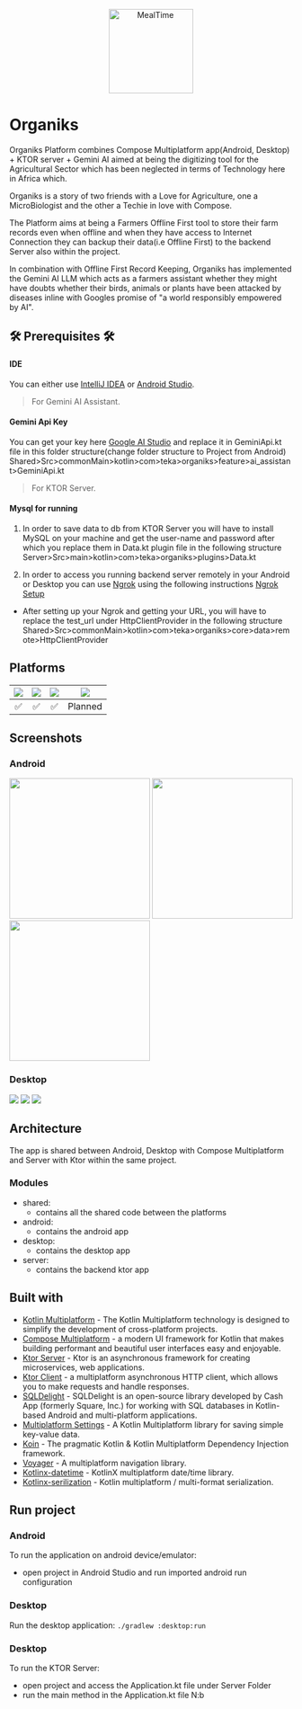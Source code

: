<p align="center"><img src="art/app_logo.png" alt="MealTime" height="150px"></p>

# Organiks
Organiks Platform combines Compose Multiplatform app(Android, Desktop) + KTOR server + Gemini AI aimed at being the digitizing tool for the Agricultural Sector which has been neglected
in terms of Technology here in Africa which.

Organiks is a story of two friends with a Love for Agriculture, one a MicroBiologist and the other a Techie in love with Compose.

The Platform aims at being a Farmers Offline First tool to store their farm records even when offline and when
they have access to Internet Connection they can backup their data(i.e Offline First) to
the backend Server also within the project.

In combination with Offline First Record Keeping, Organiks has implemented the Gemini AI LLM which acts as a farmers assistant whether they might have doubts
whether their birds, animals or plants have been attacked by diseases inline with Googles promise of "a world responsibly empowered by AI".

## 🛠️ Prerequisites 🛠️
#### IDE
You can either use [IntelliJ IDEA](https://www.jetbrains.com/idea/) or [Android Studio](https://developer.android.com/studio/).

> For Gemini AI Assistant.
#### Gemini Api Key
You can get your key here [Google AI Studio](https://makersuite.google.com/app/prompts/new_freeform) and replace it in GeminiApi.kt file
in this folder structure(change folder structure to Project from Android) Shared>Src>commonMain>kotlin>com>teka>organiks>feature>ai_assistant>GeminiApi.kt

> For KTOR Server.
#### Mysql for running 
1. In order to save data to db from KTOR Server you will have to install MySQL on your machine and get the 
user-name and password after which you replace them in Data.kt plugin file in the following structure
Server>Src>main>kotlin>com>teka>organiks>plugins>Data.kt

2. In order to access you running backend server remotely in your Android or Desktop you can use [Ngrok](https://ngrok.com/) using the following instructions [Ngrok Setup](https://ngrok.com/docs/getting-started/?os=macos)
  - After setting up your Ngrok and getting your URL, you will have to replace the test_url under HttpClientProvider in the following structure
    Shared>Src>commonMain>kotlin>com>teka>organiks>core>data>remote>HttpClientProvider

## Platforms
![](https://img.shields.io/badge/Android-black.svg?style=for-the-badge&logo=android) | ![](https://img.shields.io/badge/iOS-black.svg?style=for-the-badge&logo=apple) | ![](https://img.shields.io/badge/Desktop-black.svg?style=for-the-badge&logo=windows) | ![](https://img.shields.io/badge/Web-black.svg?style=for-the-badge&logo=google-chrome)
:----: | :----: | :----: | :----:
✅ | ✅ | ✅ | Planned

## Screenshots
### Android
<img src="art/android_screen1.jpeg"  width="250"/> <img src="art/android_screen2.jpeg"  width="250"/> <img src="art/android_screen3.jpeg" width="250"/>

### Desktop
<img src="art/dsk_screen1.png"/>
<img src="art/dsk_screen2.png"/>
<img src="art/dsk_screen3.png"/>

## Architecture
The app is shared between Android, Desktop with Compose Multiplatform and Server with Ktor within the same project.
### Modules
- shared:
  - contains all the shared code between the platforms
- android:
  - contains the android app
- desktop:
  - contains the desktop app
- server:
  - contains the backend ktor app

## Built with
- [Kotlin Multiplatform](https://kotlinlang.org/docs/multiplatform.html) - The Kotlin Multiplatform technology is designed to simplify the development of cross-platform projects.
- [Compose Multiplatform](https://www.jetbrains.com/lp/compose-multiplatform/) -  a modern UI framework for Kotlin that makes building performant and beautiful user interfaces easy and enjoyable.
- [Ktor Server](https://ktor.io/docs/intellij-idea.html) -  Ktor is an asynchronous framework for creating microservices, web applications.
- [Ktor Client](https://ktor.io/docs/getting-started-ktor-client.html) -  a multiplatform asynchronous HTTP client, which allows you to make requests and handle responses.
- [SQLDelight](https://github.com/cashapp/sqldelight) - SQLDelight is an open-source library developed by Cash App (formerly Square, Inc.) for working with SQL databases in Kotlin-based Android and multi-platform applications.
- [Multiplatform Settings](https://github.com/russhwolf/multiplatform-settings) - A Kotlin Multiplatform library for saving simple key-value data.
- [Koin](https://insert-koin.io/) - The pragmatic Kotlin & Kotlin Multiplatform Dependency Injection framework.
- [Voyager](https://voyager.adriel.cafe/) - A multiplatform navigation library.
- [Kotlinx-datetime](https://github.com/Kotlin/kotlinx-datetime) - KotlinX multiplatform date/time library.
- [Kotlinx-serilization](https://github.com/Kotlin/kotlinx.serialization) - Kotlin multiplatform / multi-format serialization.

## Run project
### Android
To run the application on android device/emulator:
- open project in Android Studio and run imported android run configuration

### Desktop
Run the desktop application: `./gradlew :desktop:run`

### Desktop
To run the KTOR Server:
- open project and access the Application.kt file under Server Folder 
- run the main method in the Application.kt file
N:b


  

